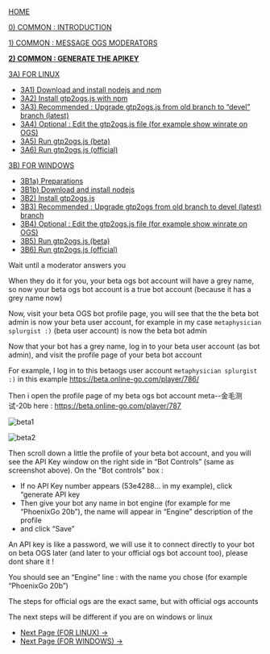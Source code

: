 [HOME](https://github.com/wonderingabout/gtp2ogs-tutorial)

[0) COMMON : INTRODUCTION](/docs/0-common-introduction.md)

[1) COMMON : MESSAGE OGS MODERATORS](/docs/1-common-message-ogs-moderators.md)

[**2) COMMON : GENERATE THE APIKEY**](/docs/2-common-generate-the-apikey.md)

[3A) FOR LINUX](/docs/3A0-FOR-LINUX.md)
  - [3A1) Download and install nodejs and npm](/docs/3A1-linux-download-install-nodejs.md)
  - [3A2) Install gtp2ogs.js with npm](/docs/3A2-linux-install-gt2ogs-js-with-npm.md)
  - [3A3) Recommended : Upgrade gtp2ogs.js from old branch to “devel” branch (latest)](/docs/3A3-linux-optional-upgrade-to-devel.md)
  - [3A4) Optional : Edit the gtp2ogs.js file (for example show winrate on OGS)](/docs/3A4-linux-optional-edit-gtp2ogs-js-file.md)
  - [3A5) Run gtp2ogs.js (beta)](/docs/3A5-linux-run-gtp2ogs-js-beta.md)
  - [3A6) Run gtp2ogs.js (official)](/docs/3A6-linux-run-gtp2ogs-js-beta.md)


[3B) FOR WINDOWS](/docs/3B0-FOR-WINDOWS.md)

  - [3B1a) Preparations](/docs/3B1a-windows-preparations.md)
  - [3B1b) Download and install nodejs](/docs/3B1b-windows-download-install-nodejs.md)
  - [3B2) Install gtp2ogs.js](/docs/3B2-windows-install-gt2ogs-js-with-npm.md)
  - [3B3) Recommended : Upgrade gtp2ogs from old branch to devel (latest) branch](/docs/3B3-windows-optional-upgrade-to-devel.md)
  - [3B4) Optional : Edit the gtp2ogs.js file (for example show winrate on OGS)](/docs/3B4-windows-optional-edit-gtp2ogs-js-file.md)
  - [3B5) Run gtp2ogs.js (beta)](/docs/3B5-windows-run-gtp2ogs-js-beta.md)
  - [3B6) Run gtp2ogs.js (official)](/docs/3B6-windows-run-gtp2ogs-js-beta.md)

Wait until a moderator answers you

When they do it for you, your beta ogs bot account will have a grey name, so now your beta ogs bot account is a true bot account (because it has a grey name now)

Now, visit your beta OGS bot profile page, you will see that the the beta bot admin is now your beta user account, for example in my case `metaphysician splurgist :)` (beta user account) is now the beta bot admin

Now that your bot has a grey name, log in to your beta user account (as bot admin), and visit the profile page of your beta bot account

For example, I log in to this betaogs user account `metaphysician splurgist :)` in this example https://beta.online-go.com/player/786/ 

Then i open the profile page of my beta ogs bot account meta--金毛测试-20b here : https://beta.online-go.com/player/787

![beta1](https://raw.githubusercontent.com/wonderingabout/gtp2ogs-tutorial/master/pictures/beta%201.png)

![beta2](https://github.com/wonderingabout/gtp2ogs-tutorial/blob/master/pictures/beta%202.png?raw=true)

Then scroll down a little the profile of your beta bot account, and you will see the API Key window on the right side in “Bot Controls” (same as screenshot above). On the "Bot controls" box :

- If no API Key number appears (53e4288… in my example), click “generate API key
- Then give your bot any name in bot engine (for example for me “PhoenixGo 20b”), the name will appear in “Engine” description of the profile
- and click “Save”

An API key is like a password, we will use it to connect directly to your bot on beta OGS later (and later to your official ogs bot account too), please dont share it !

You should see an “Engine” line : with the name you chose (for example “PhoenixGo 20b”)

The steps for official ogs are the exact same, but with official ogs accounts

The next steps will be different if you are on windows or linux

- [Next Page (FOR LINUX) ->](/docs/3A0-FOR-LINUX.md)
- [Next Page (FOR WINDOWS) ->](/docs/3B0-FOR-WINDOWS.md)

